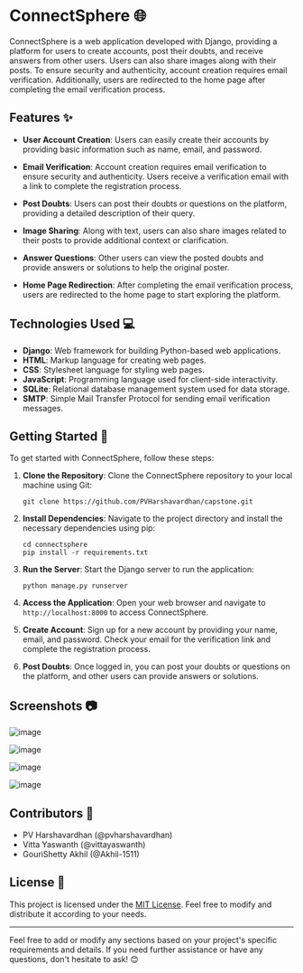 # ConnectSphere 🌐

ConnectSphere is a web application developed with Django, providing a platform for users to create accounts, post their doubts, and receive answers from other users. Users can also share images along with their posts. To ensure security and authenticity, account creation requires email verification. Additionally, users are redirected to the home page after completing the email verification process.

## Features ✨

- **User Account Creation**: Users can easily create their accounts by providing basic information such as name, email, and password.

- **Email Verification**: Account creation requires email verification to ensure security and authenticity. Users receive a verification email with a link to complete the registration process.

- **Post Doubts**: Users can post their doubts or questions on the platform, providing a detailed description of their query.

- **Image Sharing**: Along with text, users can also share images related to their posts to provide additional context or clarification.

- **Answer Questions**: Other users can view the posted doubts and provide answers or solutions to help the original poster.

- **Home Page Redirection**: After completing the email verification process, users are redirected to the home page to start exploring the platform.

## Technologies Used 💻

- **Django**: Web framework for building Python-based web applications.
- **HTML**: Markup language for creating web pages.
- **CSS**: Stylesheet language for styling web pages.
- **JavaScript**: Programming language used for client-side interactivity.
- **SQLite**: Relational database management system used for data storage.
- **SMTP**: Simple Mail Transfer Protocol for sending email verification messages.

## Getting Started 🚀

To get started with ConnectSphere, follow these steps:

1. **Clone the Repository**: Clone the ConnectSphere repository to your local machine using Git:
    ```
    git clone https://github.com/PVHarshavardhan/capstone.git
    ```

2. **Install Dependencies**: Navigate to the project directory and install the necessary dependencies using pip:
    ```
    cd connectsphere
    pip install -r requirements.txt
    ```

3. **Run the Server**: Start the Django server to run the application:
    ```
    python manage.py runserver
    ```

4. **Access the Application**: Open your web browser and navigate to `http://localhost:8000` to access ConnectSphere.

5. **Create Account**: Sign up for a new account by providing your name, email, and password. Check your email for the verification link and complete the registration process.

6. **Post Doubts**: Once logged in, you can post your doubts or questions on the platform, and other users can provide answers or solutions.

## Screenshots 📷

![image](https://github.com/yaswanthvitta/ConnectSphere/assets/139097787/3021f1f1-55e1-4a6f-8557-4e267b1f56c3)

![image](https://github.com/yaswanthvitta/ConnectSphere/assets/139097787/eaa1e60c-6c96-46a8-abdd-962dafaf392d)

![image](https://github.com/yaswanthvitta/ConnectSphere/assets/139097787/f94cb46f-7109-45bf-9902-bbeebf48c02f)

![image](https://github.com/yaswanthvitta/ConnectSphere/assets/139097787/0a6b5601-2cc0-4632-9835-81724804d70f)




## Contributors 👥
- PV Harshavardhan (@pvharshavardhan)
- Vitta Yaswanth (@vittayaswanth)
- GouriShetty Akhil (@Akhil-1511)

## License 📜

This project is licensed under the [MIT License](LICENSE). Feel free to modify and distribute it according to your needs.

---
Feel free to add or modify any sections based on your project's specific requirements and details. If you need further assistance or have any questions, don't hesitate to ask! 😊
